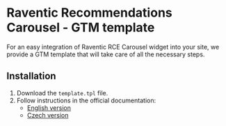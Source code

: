 # Raventic Recommendations Carousel - GTM template

For an easy integration of Raventic RCE Carousel widget into your site, we provide a GTM template that will take care of all the necessary steps.

## Installation
 
1. Download the `template.tpl` file.
2. Follow instructions in the official documentation:
   * [English version](https://sdk.rvndn.com/rce/v1/doc/rvn-rce-gtm.en.pdf)
   * [Czech version](https://sdk.rvndn.com/rce/v1/doc/rvn-rce-gtm.cz.pdf)
